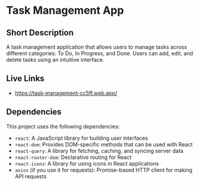 # Task Management App

## Short Description
A task management application that allows users to manage tasks across different categories: To Do, In Progress, and Done. Users can add, edit, and delete tasks using an intuitive interface.

## Live Links
- https://task-management-cc5ff.web.app/

## Dependencies
This project uses the following dependencies:

- `react`: A JavaScript library for building user interfaces
- `react-dom`: Provides DOM-specific methods that can be used with React
- `react-query`: A library for fetching, caching, and syncing server data
- `react-router-dom`: Declarative routing for React
- `react-icons`: A library for using icons in React applications
- `axios` (if you use it for requests): Promise-based HTTP client for making API requests
